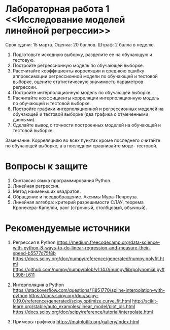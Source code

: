 # Лабораторная работа 1 <<Исследование моделей линейной регрессии>> 

Срок сдачи: 15 марта.
Оценка: 20 баллов.
Штраф: 2 балла в неделю.

1. Подготовьте исходную выборку, разделите ее на обучающую и тестовую.
2. Постройте регрессионную модель по обучающей выборке.
3. Рассчитайте коэффициенты корреляции и среднюю ошибку аппроксимации регрессионной модели по обучающей и тестовой выборке, оцените статистическую значимость параметров регрессии.
4. Постройте интерполяционную модель по обучающей выборке.
5. Расчитайте коэффициенты корреляции интерполяционную модель по обучающей и тестовой выборке.
6. Постройте графики интерполяционной и регрессионных моделей на обучающей и тестовой выборке (два графика с отмеченными данными).
7. Сделайте вывод о точности построенных моделей на обучающей и тестовой выборке.

Замечание. Корреляцияю во всех пунктах кроме последнего считайте по обучающей выборке, а в последнем сравнивайте моде- тестовой.

# Вопросы к защите
1. Синтаксис языка программирования Python.
2. Линейная регрессия.
3. Метод наименьших квадратов.
4. Обращение и псевдобращение. Аксимы Мура-Пенроуза.
5. Линейная алгебра: критерий разрешимости СЛАУ, теорема Кронекера-Капелли, ранг (строчный, столбцовый, обычный).


# Рекомендуемые источники

1. Регрессия в Python
https://medium.freecodecamp.org/data-science-with-python-8-ways-to-do-linear-regression-and-measure-their-speed-b5577d75f8b
https://docs.scipy.org/doc/numpy/reference/generated/numpy.polyfit.html
https://github.com/numpy/numpy/blob/v1.14.0/numpy/lib/polynomial.py#L398-L611

2. Интерполяция в Python
https://stackoverflow.com/questions/11851770/spline-interpolation-with-python
https://docs.scipy.org/doc/scipy-0.19.0/reference/generated/scipy.optimize.curve_fit.html
http://scikit-learn.org/stable/auto_examples/linear_model/plot_ols.html
https://docs.scipy.org/doc/scipy/reference/tutorial/interpolate.html


3. Примеры графиков
https://matplotlib.org/gallery/index.html
